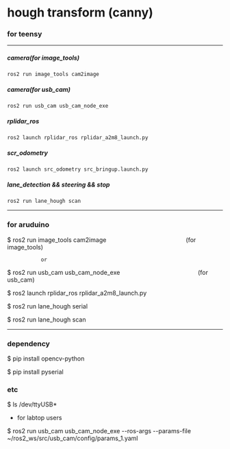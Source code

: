 # **hough transform (canny)**


### for teensy

---
##### **camera(for image_tools)**
    ros2 run image_tools cam2image                  
##### **camera(for usb_cam)**
    ros2 run usb_cam usb_cam_node_exe              
##### **rplidar_ros**
    ros2 launch rplidar_ros rplidar_a2m8_launch.py        
##### **scr_odometry**
    ros2 launch src_odometry src_bringup.launch.py         
##### **lane_detection && steering && stop**
    ros2 run lane_hough scan  

 
---


### for aruduino


 $ ros2 run image_tools cam2image                (for image_tools)

               or

 $ ros2 run usb_cam usb_cam_node_exe             (for usb_cam)

 $ ros2 launch rplidar_ros rplidar_a2m8_launch.py

 $ ros2 run lane_hough serial

 $ ros2 run lane_hough scan


---


### dependency

$ pip install opencv-python

$ pip install pyserial


### etc 

$ ls /dev/ttyUSB*    





+ for labtop users

$ ros2 run usb_cam usb_cam_node_exe --ros-args --params-file ~/ros2_ws/src/usb_cam/config/params_1.yaml

